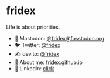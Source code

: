# fridex

Life is about priorities.

* 🐘 Mastodon: <a rel="me" href="https://fosstodon.org/@fridex">@fridex@fosstodon.org</a>
* 🐦 Twitter: [@fridex](https://twitter.com/fridex)
* ✍ dev.to: [@fridex](https://dev.to/@fridex)
* 🧐 About me: [fridex.github.io](https://fridex.github.io/)
* 🧠 LinkedIn: [click](https://www.linkedin.com/in/fridol%C3%ADn-pokorn%C3%BD-b382b240/)

